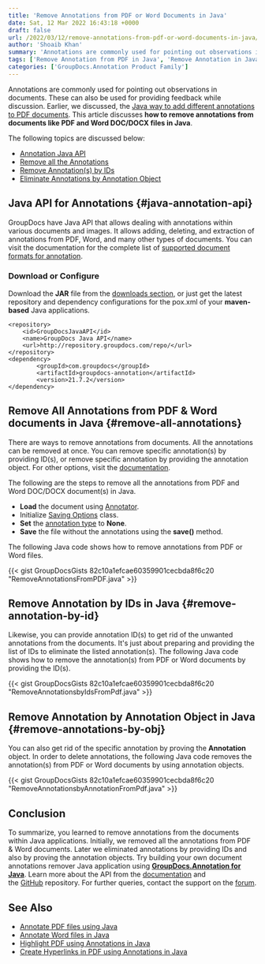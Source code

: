 ```yaml
---
title: 'Remove Annotations from PDF or Word Documents in Java'
date: Sat, 12 Mar 2022 16:43:18 +0000
draft: false
url: /2022/03/12/remove-annotations-from-pdf-or-word-documents-in-java/
author: 'Shoaib Khan'
summary: 'Annotations are commonly used for pointing out observations in documents. These can also be used for providing feedback while discussion. Earlier, we discussed, the [Java way to add different annotations to PDF documents](https://blog.groupdocs.com/2021/04/18/annotate-pdf-files-using-java/). This article discusses **how to remove annotations from documents like PDF and Word DOC/DOCX files in Java**.'
tags: ['Remove Annotation from PDF in Java', 'Remove Annotation in Java', 'Remove Annotations', 'Remove Annotations from Word in Java', 'Uncategorized']
categories: ['GroupDocs.Annotation Product Family']
---
```


Annotations are commonly used for pointing out observations in documents. These can also be used for providing feedback while discussion. Earlier, we discussed, the [Java way to add different annotations to PDF documents](https://blog.groupdocs.com/2021/04/18/annotate-pdf-files-using-java/). This article discusses **how to remove annotations from documents like PDF and Word DOC/DOCX files in Java**.

The following topics are discussed below:

*   [Annotation Java API](#java-annotation-api)
*   [Remove all the Annotations](#remove-all-annotations)
*   [Remove Annotation(s) by IDs](#remove-annotation-by-id)
*   [Eliminate Annotations by Annotation Object](#remove-annotations-by-obj)

## Java API for Annotations {#java-annotation-api}

GroupDocs have Java API that allows dealing with annotations within various documents and images. It allows adding, deleting, and extraction of annotations from PDF, Word, and many other types of documents. You can visit the documentation for the complete list of [supported document formats for annotation](https://docs.groupdocs.com/annotation/java/supported-document-formats/).

### Download or Configure

Download the **JAR** file from the [downloads section](https://downloads.groupdocs.com/annotation), or just get the latest repository and dependency configurations for the pox.xml of your **maven-based** Java applications.

```
<repository>
	<id>GroupDocsJavaAPI</id>
	<name>GroupDocs Java API</name>
	<url>http://repository.groupdocs.com/repo/</url>
</repository>
<dependency>
        <groupId>com.groupdocs</groupId>
        <artifactId>groupdocs-annotation</artifactId>
        <version>21.7.2</version> 
</dependency>
```

## Remove All Annotations from PDF & Word documents in Java {#remove-all-annotations}

There are ways to remove annotations from documents. All the annotations can be removed at once. You can remove specific annotation(s) by providing ID(s), or remove specific annotation by providing the annotation object. For other options, visit the [documentation](https://docs.groupdocs.com/annotation/java/remove-annotation-from-document/).

The following are the steps to remove all the annotations from PDF and Word DOC/DOCX document(s) in Java.

*   **Load** the document using [Annotator](https://apireference.groupdocs.com/annotation/java/com.groupdocs.annotation/Annotator).
*   Initialize [Saving Options](https://apireference.groupdocs.com/annotation/java/com.groupdocs.annotation.options.export/SaveOptions) class.
*   **Set** the [annotation type](https://apireference.groupdocs.com/annotation/java/com.groupdocs.annotation.options.export/AnnotationType) to **None**.
*   **Save** the file without the annotations using the **save()** method.

The following Java code shows how to remove annotations from PDF or Word files.

{{< gist GroupDocsGists 82c10a1efcae60359901cecbda8f6c20 "RemoveAnnotationsFromPDF.java" >}}

## Remove Annotation by IDs in Java {#remove-annotation-by-id}

Likewise, you can provide annotation ID(s) to get rid of the unwanted annotations from the documents. It's just about preparing and providing the list of IDs to eliminate the listed annotation(s). The following Java code shows how to remove the annotation(s) from PDF or Word documents by providing the ID(s).

{{< gist GroupDocsGists 82c10a1efcae60359901cecbda8f6c20 "RemoveAnnotationsbyIdsFromPdf.java" >}}

## Remove Annotation by Annotation Object in Java {#remove-annotations-by-obj}

You can also get rid of the specific annotation by proving the **Annotation** object. In order to delete annotations, the following Java code removes the annotation(s) from PDF or Word documents by using annotation objects.

{{< gist GroupDocsGists 82c10a1efcae60359901cecbda8f6c20 "RemoveAnnotationsbyAnnotationFromPdf.java" >}}

## Conclusion

To summarize, you learned to remove annotations from the documents within Java applications. Initially, we removed all the annotations from PDF & Word documents. Later we eliminated annotations by providing IDs and also by proving the annotation objects. Try building your own document annotations remover Java application using **[GroupDocs.Annotation for Java](https://products.groupdocs.com/annotation/java/)**. Learn more about the API from the [documentation](https://docs.groupdocs.com/annotation/java/) and the [GitHub](https://github.com/groupdocs-annotation) repository. For further queries, contact the support on the [forum](https://forum.groupdocs.com/).

## See Also

*   [Annotate PDF files using Java](https://blog.groupdocs.com/2021/04/18/annotate-pdf-files-using-java/)
*   [Annotate Word files in Java](https://blog.groupdocs.com/2022/03/19/annotate-word-documents-in-java/)
*   [Highlight PDF using Annotations in Java](https://blog.groupdocs.com/2021/10/07/highlight-pdf-using-annotations-in-java/)
*   [Create Hyperlinks in PDF using Annotations in Java](https://blog.groupdocs.com/2021/10/09/create-hyperlinks-in-pdf-using-annotations-in-java/)




